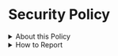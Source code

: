 # Security Policy
<details>
  <summary>About this Policy</summary>

  The **Security Policy** is designed to allow users to report vulnerabilities and unsecure code. When using Delta, your subject to the Security Policy.

  What this means is that while using Delta, if you encounter any unsecure or vulnerable assets, code, or other relating to Delta,

  *morally* you should report it to the Delta Team at ecotech.inq@gmail.com (to anonymously report) or go through the Issues tab.

  If you don't report the vulnerability(ies), Delta could limit your access to the application. Though this is rare, it can happen.
</details>
<details>
  <summary>How to Report</summary>

  As said in **About this Policy**, to report a vulnerability(ies) you typically report it to the Delta Team in two different ways.

  1. Anonymous Reporting
  If you'd like to anonymously report, you can follow these steps.

    Through email or a temporary email creator/creation application OR using your personal email,
    Send an email/mailto to ecotech.inq@gmail.com about the issue.

  2. Non-Anonymous Reporting
  If you'd like to non-anonymously report (your identity being known), you can follow these steps.

    Through the issues tab/category of Delta's GitHub Repository,
    Create a post/form regarding your issue.
</details>

